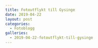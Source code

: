 ```yaml
---
title: Fotoutflykt till Gysinge
date: 2019-04-22
layout: post
categories:
  - Fotoblogg
galleries:
  - 2019-04-22-fotoutflykt-till-gysinge
---
```

